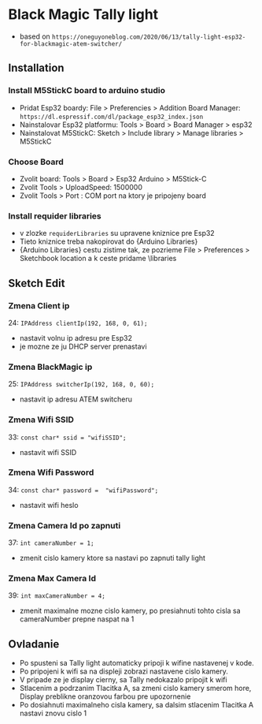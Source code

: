 # Black Magic Tally light 

- based on ```https://oneguyoneblog.com/2020/06/13/tally-light-esp32-for-blackmagic-atem-switcher/```

## Installation

### Install M5StickC board to arduino studio

- Pridat Esp32 boardy: File > Preferencies > Addition Board Manager: ```https://dl.espressif.com/dl/package_esp32_index.json```
- Nainstalovar Esp32 platformu: Tools > Board > Board Manager > esp32
- Nainstalovat M5StickC: Sketch > Include library > Manage libraries > M5StickC

### Choose Board

- Zvolit board: Tools > Board > Esp32 Arduino > M5Stick-C
- Zvolit Tools > UploadSpeed: 1500000
- Zvolit Tools > Port : COM port na ktory je pripojeny board

### Install requider libraries

- v zlozke ```requiderLibraries``` su upravene kniznice pre Esp32
- Tieto kniznice treba nakopirovat do {Arduino Libraries}
- {Arduino Libraries} cestu zistime tak, ze pozrieme File > Preferences > Sketchbook location a k ceste pridame \libraries


## Sketch Edit

### Zmena Client ip
24: ```IPAddress clientIp(192, 168, 0, 61);```
- nastavit volnu ip adresu pre Esp32 
- je mozne ze ju DHCP server prenastavi

### Zmena BlackMagic ip
25: ```IPAddress switcherIp(192, 168, 0, 60);```
- nastavit ip adresu ATEM switcheru

### Zmena Wifi SSID
33: ```const char* ssid = "wifiSSID";```
- nastavit wifi SSID

### Zmena Wifi Password
34: ```const char* password =  "wifiPassword";```
- nastavit wifi heslo

### Zmena Camera Id po zapnuti
37: ```int cameraNumber = 1;```
- zmenit cislo kamery ktore sa nastavi po zapnuti tally light

### Zmena Max Camera Id
39: ```int maxCameraNumber = 4;```
- zmenit maximalne mozne cislo kamery, po presiahnuti tohto cisla sa cameraNumber prepne naspat na 1

## Ovladanie

- Po spusteni sa Tally light automaticky pripoji k wifine nastavenej v kode.
- Po pripojeni k wifi sa na displeji zobrazi nastavene cislo kamery.
- V pripade ze je display cierny, sa Tally nedokazalo pripojit k wifi
- Stlacenim a podrzanim Tlacitka A, sa zmeni cislo kamery smerom hore, Display preblikne oranzovou farbou pre upozornenie
- Po dosiahnuti maximalneho cisla kamery, sa dalsim stlacenim Tlacitka A nastavi znovu cislo 1